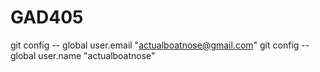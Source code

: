 # GAD405
git config -- global user.email "actualboatnose@gmail.com"
git config -- global user.name "actualboatnose"
